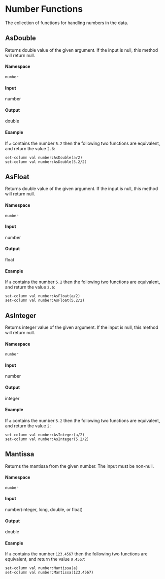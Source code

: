 # Number Functions

The collection of functions for handling numbers in the data.

## AsDouble
Returns double value of the given argument. If the input is null, this method will return null.

#### Namespace
`number`

#### Input
number

#### Output
double

#### Example
If `a` contains the number `5.2`
then the following two functions are equivalent, and return the value `2.6`:

```
set-column val number:AsDouble(a/2)
set-column val number:AsDouble(5.2/2)
```

## AsFloat
Returns double value of the given argument. If the input is null, this method will return null.

#### Namespace
`number`

#### Input
number

#### Output
float

#### Example
If `a` contains the number `5.2`
then the following two functions are equivalent, and return the value `2.6`:

```
set-column val number:AsFloat(a/2)
set-column val number:AsFloat(5.2/2)
```

## AsInteger
Returns integer value of the given argument. If the input is null, this method will return null.

#### Namespace
`number`

#### Input
number

#### Output
integer

#### Example
If `a` contains the number `5.2`
then the following two functions are equivalent, and return the value `2`:

```
set-column val number:AsInteger(a/2)
set-column val number:AsInteger(5.2/2)
```

## Mantissa
Returns the mantissa from the given number. The input must be non-null.

#### Namespace
`number`

#### Input
number(integer, long, double, or float)

#### Output
double

#### Example
If `a` contains the number `123.4567`
then the following two functions are equivalent, and return the value `0.4567`:

```
set-column val number:Mantissa(a)
set-column val number:Mantissa(123.4567)
```